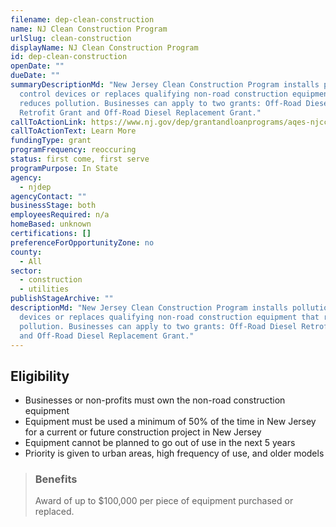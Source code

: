 ```yaml
---
filename: dep-clean-construction
name: NJ Clean Construction Program
urlSlug: clean-construction
displayName: NJ Clean Construction Program
id: dep-clean-construction
openDate: ""
dueDate: ""
summaryDescriptionMd: "New Jersey Clean Construction Program installs pollution
  control devices or replaces qualifying non-road construction equipment that
  reduces pollution. Businesses can apply to two grants: Off-Road Diesel
  Retrofit Grant and Off-Road Diesel Replacement Grant."
callToActionLink: https://www.nj.gov/dep/grantandloanprograms/aqes-njccp.htm
callToActionText: Learn More
fundingType: grant
programFrequency: reoccuring
status: first come, first serve
programPurpose: In State
agency:
  - njdep
agencyContact: ""
businessStage: both
employeesRequired: n/a
homeBased: unknown
certifications: []
preferenceForOpportunityZone: no
county:
  - All
sector:
  - construction
  - utilities
publishStageArchive: ""
descriptionMd: "New Jersey Clean Construction Program installs pollution control
  devices or replaces qualifying non-road construction equipment that reduces
  pollution. Businesses can apply to two grants: Off-Road Diesel Retrofit Grant
  and Off-Road Diesel Replacement Grant."
---
```


## Eligibility

- Businesses or non-profits must own the non-road construction equipment
- Equipment must be used a minimum of 50% of the time in New Jersey for a current or future construction project in New Jersey
- Equipment cannot be planned to go out of use in the next 5 years
- Priority is given to urban areas, high frequency of use, and older models

> ### Benefits
>
> Award of up to $100,000 per piece of equipment purchased or replaced.
